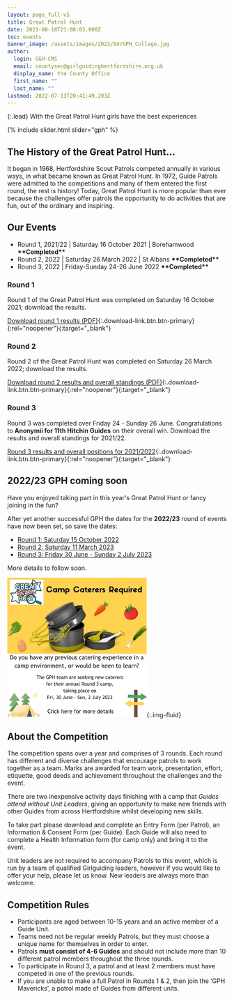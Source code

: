 ```yaml
---
layout: page_full-v5
title: Great Patrol Hunt
date: 2021-08-18T21:08:03.000Z
toc: events
banner_image: /assets/images/2022/04/GPH_Collage.jpg
author:
  login: GGH-CMS
  email: countysec@girlguidinghertfordshire.org.uk
  display_name: the County Office
  first_name: ""
  last_name: ""
lastmod: 2022-07-13T20:41:49.203Z
---
```

{:.lead}
With the Great Patrol Hunt girls have the best experiences

{% include slider.html slider="gph" %}

## The History of the Great Patrol Hunt&#8230;

It began in 1968, Hertfordshire Scout Patrols competed annually in various ways, in what became known as Great Patrol Hunt. In 1972, Guide Patrols were admitted to the competitions and many of them entered the first round, the rest is history! Today, Great Patrol Hunt is more popular than ever because the challenges offer patrols the opportunity to do activities that are fun, out of the ordinary and inspiring.

## Our Events

- Round 1, 2021/22  \|  Saturday 16 October 2021  \|  Borehamwood **\*\*Completed\*\***
- Round 2, 2022 \| Saturday 26 March 2022 \| St Albans **\*\*Completed\*\***
- Round 3, 2022 \| Friday-Sunday 24-26 June 2022 **\*\*Completed\*\***

### Round 1

Round 1 of the Great Patrol Hunt was completed on Saturday 16 October 2021; download the results.

[Download round 1 results (PDF)](/assets/docs/2021-22-GPH-Round-1-Results.pdf){:.download-link.btn.btn-primary}{:rel="noopener"}{:target="_blank"}

### Round 2

Round 2 of the Great Patrol Hunt was completed on Saturday 26 March 2022; download the results.

[Download round 2 results and overall standings (PDF)](/assets/docs/2022/great-patrol-hunt-round2-results.pdf){:.download-link.btn.btn-primary}{:rel="noopener"}{:target="_blank"}

### Round 3

Round 3 was completed over Friday 24 - Sunday 26 June.  Congratulations to **Anonymii for 11th Hitchin Guides** on their overall win.  Download the results and overall standings for 2021/22.

[Round 3 results and overall positions for 2021/2022](/assets/docs/2022/great-patrol-hunt-round3-results.pdf){:.download-link.btn.btn-primary}{:rel="noopener"}{:target="_blank"}

## 2022/23 GPH coming soon

Have you enjoyed taking part in this year's Great Patrol Hunt or fancy joining in the fun?

After yet another successful GPH the dates for the **2022/23** round of events have now been set, so save the dates:

- [Round 1: Saturday 15 October 2022](/event/gph-round-1/)
- [Round 2: Saturday 11 March 2023](/event/gph-round-2/)
- [Round 3: Friday 30 June - Sunday 2 July 2023](/event/gph-round-3/)

More details to follow soon.

[![Camp Caterers Required for GPH 2023](/assets/images/2022/07/gph-catering-ad-320.webp)](/news/camp-caterers-gph/){:.img-fluid}

## About the Competition

The competition spans over a year and comprises of 3 rounds. Each round has different and diverse challenges that encourage patrols to work together as a team. Marks are awarded for team work, presentation, effort, etiquette, good deeds and achievement throughout the challenges and the event.

There are two inexpensive activity days finishing with a camp that _Guides attend without Unit Leaders_, giving an opportunity to make new friends with other Guides from across Hertfordshire whilst developing new skills.

To take part please download and complete an Entry Form (per Patrol), an Information &amp; Consent Form (per Guide). Each Guide will also need to complete a Health Information form (for camp only) and bring it to the event.

Unit leaders are not required to accompany Patrols to this event, which is run by a team of qualified Girlguiding leaders, however if you would like to offer your help, please let us know.  New leaders are always more than welcome.

## Competition Rules

- Participants are aged between 10-15 years and an active member of a Guide Unit.
- Teams need not be regular weekly Patrols, but they must choose a unique name for themselves in order to enter.
- Patrols **must consist of 4-6 Guides** and should not include more than 10 different patrol members throughout the three rounds.
- To participate in Round 3, a patrol and at least 2 members must have competed in one of the previous rounds.
- If you are unable to make a full Patrol in Rounds 1 &amp; 2,  then  join the &#8216;GPH Mavericks&#8217;, a patrol made of Guides from different units.
